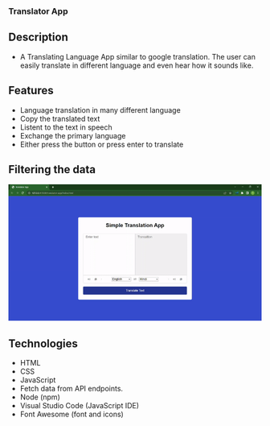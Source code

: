 ### Translator App

## Description
- A Translating Language App similar to google translation. The user can easily translate in different language and even hear how it sounds like.

## Features
- Language translation in many different language
- Copy the translated text
- Listent to the text in speech
- Exchange the primary language 
- Either press the button or press enter to translate

## Filtering the data
![caption](translator.gif)

## Technologies
- HTML
- CSS
- JavaScript
- Fetch data from API endpoints. 
- Node (npm)
- Visual Studio Code (JavaScript IDE)
- Font Awesome (font and icons)
